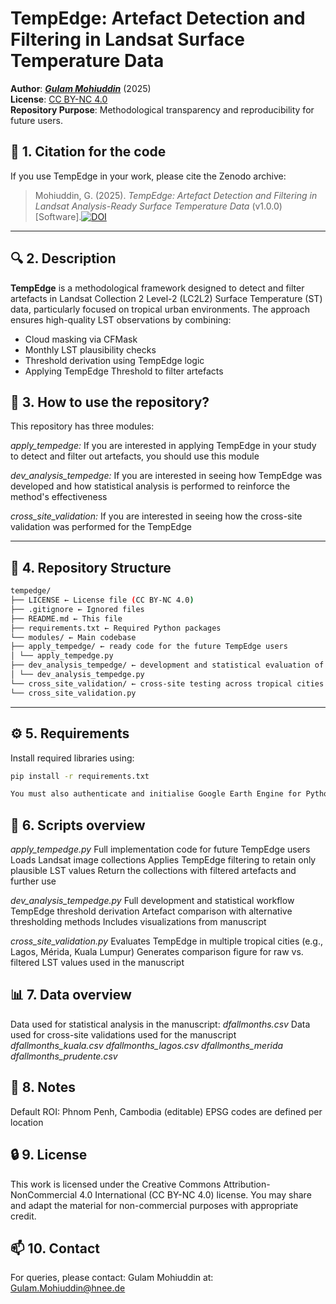 # TempEdge: Artefact Detection and Filtering in Landsat Surface Temperature Data

**Author**: ***[Gulam Mohiuddin](https://www.linkedin.com/in/mohigeo33/)*** (2025)  
**License**: [CC BY-NC 4.0](https://creativecommons.org/licenses/by-nc/4.0/)  
**Repository Purpose**: Methodological transparency and reproducibility for future users.

## 📑 1. Citation for the code

If you use TempEdge in your work, please cite the Zenodo archive:

> Mohiuddin, G. (2025). *TempEdge: Artefact Detection and Filtering in Landsat Analysis-Ready Surface Temperature Data* (v1.0.0) [Software].[![DOI](https://zenodo.org/badge/DOI/10.5281/zenodo.15543544.svg)](https://doi.org/10.5281/zenodo.15543544)

---

## 🔍 2. Description

**TempEdge** is a methodological framework designed to detect and filter artefacts in Landsat Collection 2 Level-2 (LC2L2) Surface Temperature (ST) data, particularly focused on tropical urban environments. The approach ensures high-quality LST observations by combining:

- Cloud masking via CFMask
- Monthly LST plausibility checks
- Threshold derivation using TempEdge logic
- Applying TempEdge Threshold to filter artefacts

## 📘 3. How to use the repository?
This repository has three modules:

*apply_tempedge:* 
If you are interested in applying TempEdge in your study to detect and filter out artefacts, you should use this module

*dev_analysis_tempedge:* 
If you are interested in seeing how TempEdge was developed and how statistical analysis is performed to reinforce the method's effectiveness

*cross_site_validation:* 
If you are interested in seeing how the cross-site validation was performed for the TempEdge

---
## 📁 4. Repository Structure
 ```bash
tempedge/
├── LICENSE ← License file (CC BY-NC 4.0)
├── .gitignore ← Ignored files
├── README.md ← This file
├── requirements.txt ← Required Python packages
└── modules/ ← Main codebase
├── apply_tempedge/ ← ready code for the future TempEdge users
│ └── apply_tempedge.py
├── dev_analysis_tempedge/ ← development and statistical evaluation of the method
│ └── dev_analysis_tempedge.py
└── cross_site_validation/ ← cross-site testing across tropical cities
└── cross_site_validation.py
```
---

## ⚙️ 5. Requirements

Install required libraries using:

```bash
pip install -r requirements.txt

You must also authenticate and initialise Google Earth Engine for Python.
```
## 🧪 6. Scripts overview
*apply_tempedge.py*
Full implementation code for future TempEdge users
Loads Landsat image collections
Applies TempEdge filtering to retain only plausible LST values
Return the collections with filtered artefacts and further use

*dev_analysis_tempedge.py*
Full development and statistical workflow
TempEdge threshold derivation
Artefact comparison with alternative thresholding methods
Includes visualizations from manuscript

*cross_site_validation.py*
Evaluates TempEdge in multiple tropical cities (e.g., Lagos, Mérida, Kuala Lumpur)
Generates comparison figure for raw vs. filtered LST values used in the manuscript

## 📊 7. Data overview
Data used for statistical analysis in the manuscript:
*dfallmonths.csv*
Data used for cross-site validations used for the manuscript
*dfallmonths_kuala.csv*
*dfallmonths_lagos.csv*
*dfallmonths_merida*
*dfallmonths_prudente.csv*

## 📌 8. Notes
Default ROI: Phnom Penh, Cambodia (editable)
EPSG codes are defined per location

## 🔒 9. License
This work is licensed under the Creative Commons Attribution-NonCommercial 4.0 International (CC BY-NC 4.0) license.
You may share and adapt the material for non-commercial purposes with appropriate credit.

## 📫 10. Contact
For queries, please contact: Gulam Mohiuddin at: Gulam.Mohiuddin@hnee.de
